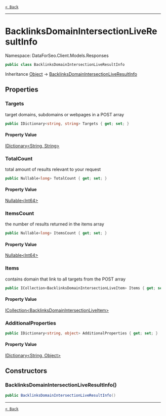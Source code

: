 [`< Back`](./)

---

# BacklinksDomainIntersectionLiveResultInfo

Namespace: DataForSeo.Client.Models.Responses

```csharp
public class BacklinksDomainIntersectionLiveResultInfo
```

Inheritance [Object](https://docs.microsoft.com/en-us/dotnet/api/system.object) → [BacklinksDomainIntersectionLiveResultInfo](./dataforseo.client.models.responses.backlinksdomainintersectionliveresultinfo)

## Properties

### **Targets**

target domains, subdomains or webpages in a POST array

```csharp
public IDictionary<string, string> Targets { get; set; }
```

#### Property Value

[IDictionary&lt;String, String&gt;](https://docs.microsoft.com/en-us/dotnet/api/system.collections.generic.idictionary-2)<br>

### **TotalCount**

total amount of results relevant to your request

```csharp
public Nullable<long> TotalCount { get; set; }
```

#### Property Value

[Nullable&lt;Int64&gt;](https://docs.microsoft.com/en-us/dotnet/api/system.nullable-1)<br>

### **ItemsCount**

the number of results returned in the items array

```csharp
public Nullable<long> ItemsCount { get; set; }
```

#### Property Value

[Nullable&lt;Int64&gt;](https://docs.microsoft.com/en-us/dotnet/api/system.nullable-1)<br>

### **Items**

contains domain that link to all targets from the POST array

```csharp
public ICollection<BacklinksDomainIntersectionLiveItem> Items { get; set; }
```

#### Property Value

[ICollection&lt;BacklinksDomainIntersectionLiveItem&gt;](./dataforseo.client.models.backlinksdomainintersectionliveitem)<br>

### **AdditionalProperties**

```csharp
public IDictionary<string, object> AdditionalProperties { get; set; }
```

#### Property Value

[IDictionary&lt;String, Object&gt;](https://docs.microsoft.com/en-us/dotnet/api/system.collections.generic.idictionary-2)<br>

## Constructors

### **BacklinksDomainIntersectionLiveResultInfo()**

```csharp
public BacklinksDomainIntersectionLiveResultInfo()
```

---

[`< Back`](./)
